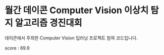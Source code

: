 # 월간 데이콘 Computer Vision 이상치 탐지 알고리즘 경진대회

데이콘에서 주최한 Computer Vision 딥러닝 프로젝트 참여 코드입니다.

score : 69.9
